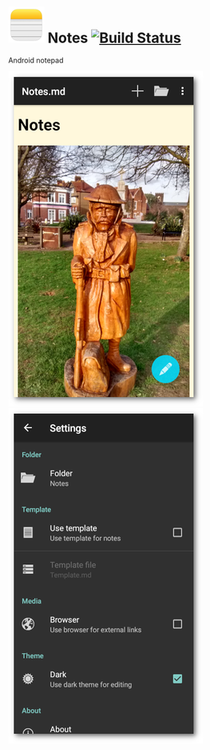 # ![Logo](src/main/res/drawable-hdpi/ic_launcher.png) Notes [![Build Status](https://travis-ci.org/billthefarmer/notes.svg?branch=master)](https://travis-ci.org/billthefarmer/notes)

Android notepad

![Notes](https://github.com/billthefarmer/billthefarmer.github.io/raw/master/images/Notes.png)
![Notes](https://github.com/billthefarmer/billthefarmer.github.io/raw/master/images/Notes-settings.png)
